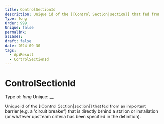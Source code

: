 ```yaml
---
title: ControlSectionId
description: Unique id of the [[Control Section|section]] that fed from an important barrier (e.g. a 'circuit breaker') that is directly behind a station or installation (or whatever upstream criteria has been specified in the definition).
Type: long
Order: 999
Unique: false
permalink: 
aliases: 
draft: false
date: 2024-09-30
tags:
  - ApiResult
  - ControlSectionId
---
```

# ControlSectionId

Type of: _long_
Unique: __

Unique id of the [[Control Section|section]] that fed from an important barrier (e.g. a 'circuit breaker') that is directly behind a station or installation (or whatever upstream criteria has been specified in the definition).

